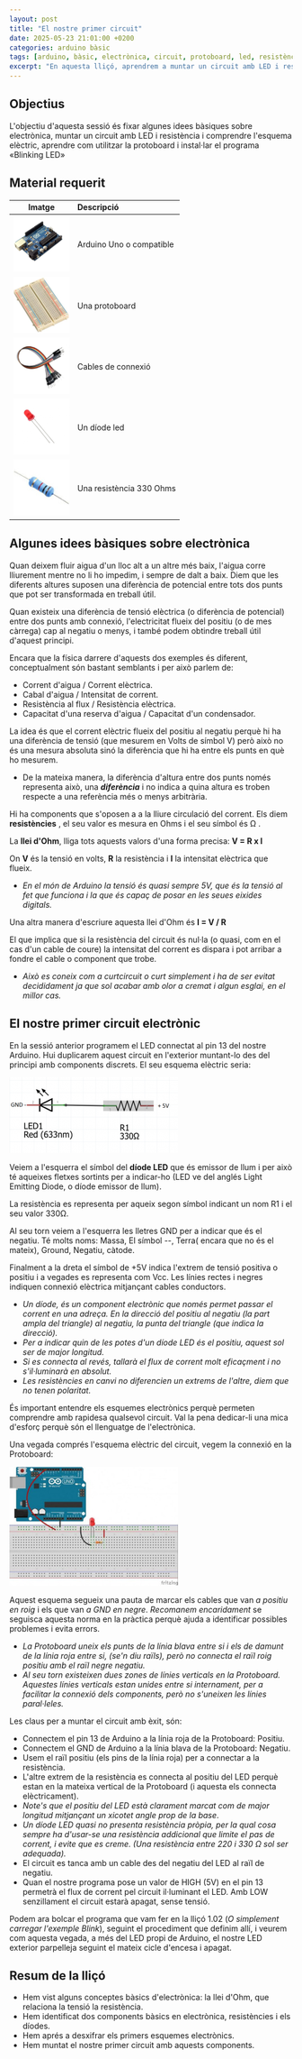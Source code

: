 ```yaml
---
layout: post
title: "El nostre primer circuit"
date: 2025-05-23 21:01:00 +0200 
categories: arduino bàsic
tags: [arduino, bàsic, electrònica, circuit, protoboard, led, resistència]
excerpt: "En aquesta lliçó, aprendrem a muntar un circuit amb LED i resistència, i comprendre l'esquema elèctric, aprendre com utilitzar la protoboard i instal·lar el programa «Blinking LED»"
---
```


[img1]: /assets/imatges/ard/ard_02_01.png "Esquema elèctric"
[img2]: /assets/imatges/ard/ard_02_02.jpg "Esquema de muntatge"
[img3]: /assets/imatges/mat/mat_unor3.png "Arduino Uno o compatible"
[img4]: /assets/imatges/mat/mat_protoboard.png "Una protoboard"
[img5]: /assets/imatges/mat/mat_cables.png "Cables de connexió"
[img6]: /assets/imatges/mat/mat_led.png "Un díode led"
[img7]: /assets/imatges/mat/mat_resistencia.jpeg "Una resistència 330 Ohms"

## Objectius

L'objectiu d'aquesta sessió és fixar algunes idees bàsiques sobre electrònica, muntar un circuit amb LED i resistència i comprendre l'esquema elèctric, aprendre com utilitzar la protoboard i instal·lar el programa «Blinking LED»

## Material requerit

|                                 Imatge                                 | Descripció               |
| :--------------------------------------------------------------------: | :----------------------- |
| ![Arduino Uno o compatible][img3]   | Arduino Uno o compatible |
| ![Una protoboard][img4] | Una protoboard           |
| ![Cables de connexió][img5]   | Cables de connexió       |
| ![Un díode led][img6]     | Un díode led             |
| ![Una resistència 330 Ohms][img7]  | Una resistència 330 Ohms |

## Algunes idees bàsiques sobre electrònica

Quan deixem fluir aigua d'un lloc alt a un altre més baix, l'aigua corre lliurement mentre no li ho impedim, i sempre de dalt a baix. Diem que les diferents altures suposen una diferència de potencial entre tots dos punts que pot ser transformada en treball útil.

Quan existeix una diferència de tensió elèctrica (o diferència de potencial) entre dos punts amb connexió, l'electricitat flueix del positiu (o de mes càrrega) cap al negatiu o menys, i també podem obtindre treball útil d'aquest principi.

Encara que la física darrere d'aquests dos exemples és diferent, conceptualment són bastant semblants i per això parlem de:

- Corrent d'aigua / Corrent elèctrica.
- Cabal d'aigua / Intensitat de corrent.
- Resistència al flux / Resistència elèctrica.
- Capacitat d'una reserva d'aigua / Capacitat d'un condensador.

La idea és que el corrent elèctric flueix del positiu al negatiu perquè hi ha una diferència de tensió (que mesurem en Volts de símbol V) però això no és una mesura absoluta sinó la diferència que hi ha entre els punts en què ho mesurem.

- De la mateixa manera, la diferència d'altura entre dos punts només representa això, una **_diferència_** i no indica a quina altura es troben respecte a una referència més o menys arbitrària.

Hi ha components que s'oposen a a la lliure circulació del corrent. Els diem **resistències** , el seu valor es mesura en Ohms i el seu símbol és Ω .

La **llei d'Ohm**, lliga tots aquests valors d'una forma precisa: **V = R x I**

On **V** és la tensió en volts, **R** la resistència i **I** la intensitat elèctrica que flueix.

- _En el món de Arduino la tensió és quasi sempre 5V, que és la tensió al fet que funciona i la que és capaç de posar en les seues eixides digitals._

Una altra manera d'escriure aquesta llei d'Ohm és **I = V / R**

El que implica que si la resistència del circuit és nul·la (o quasi, com en el cas d'un cable de coure) la intensitat del corrent es dispara i pot arribar a fondre el cable o component que trobe.

- _Això es coneix com a curtcircuit o curt simplement i ha de ser evitat decididament ja que sol acabar amb olor a cremat i algun esglai, en el millor cas._

## El nostre primer circuit electrònic

En la sessió anterior programem el LED connectat al pin 13 del nostre Arduino. Hui duplicarem aquest circuit en l'exterior muntant-lo des del principi amb components discrets. El seu esquema elèctric seria:

![Esquema elèctric][img1]

Veiem a l'esquerra el símbol del **díode LED** que és emissor de llum i per això té aqueixes fletxes sortints per a indicar-ho (LED ve del anglés Light Emitting Diode, o díode emissor de llum).

La resistència es representa per aqueix segon símbol indicant un nom R1 i el seu valor 330Ω.

Al seu torn veiem a l'esquerra les lletres GND per a indicar que és el negatiu. Té molts noms: Massa, El símbol --, Terra( encara que no és el mateix), Ground, Negatiu, càtode.

Finalment a la dreta el símbol de +5V indica l'extrem de tensió positiva o positiu i a vegades es representa com Vcc. Les línies rectes i negres indiquen connexió elèctrica mitjançant cables conductors.

- _Un díode, és un component electrònic que només permet passar el corrent en una adreça. En la direcció del positiu al negatiu (la part ampla del triangle) al negatiu, la punta del triangle (que indica la direcció)._
- _Per a indicar quin de les potes d'un díode LED és el positiu, aquest sol ser de major longitud._
- _Si es connecta al revés, tallarà el flux de corrent molt eficaçment i no s'il·luminarà en absolut._
- _Les resistències en canvi no diferencien un extrems de l'altre, diem que no tenen polaritat._

És important entendre els esquemes electrònics perquè permeten comprendre amb rapidesa qualsevol circuit. Val la pena dedicar-li una mica d'esforç perquè són el llenguatge de l'electrònica.

Una vegada comprés l'esquema elèctric del circuit, vegem la connexió en la Protoboard:

![Esquema de muntatge][img2]

Aquest esquema segueix una pauta de marcar els cables que van _a positiu en roig_ i els que van _a GND en negre_. _Recomanem encaridament_ se seguisca aquesta norma en la pràctica perquè ajuda a identificar possibles problemes i evita errors.

- _La Protoboard uneix els punts de la línia blava entre si i els de damunt de la línia roja entre si, (se'n diu raïls), però no connecta el raïl roig positiu amb el raïl negre negatiu._
- _Al seu torn existeixen dues zones de línies verticals en la Protoboard. Aquestes línies verticals estan unides entre si internament, per a facilitar la connexió dels components, però no s'uneixen les línies paral·leles._

Les claus per a muntar el circuit amb èxit, són:

- Connectem el pin 13 de Arduino a la línia roja de la Protoboard: Positiu.
- Connectem el GND de Arduino a la línia blava de la Protoboard: Negatiu.
- Usem el raïl positiu (els pins de la línia roja) per a connectar a la resistència.
- L'altre extrem de la resistència es connecta al positiu del LED perquè estan en la mateixa vertical de la Protoboard (i aquesta els connecta elèctricament).
- _Note's que el positiu del LED està clarament marcat com de major longitud mitjançant un xicotet angle prop de la base_.
- _Un díode LED quasi no presenta resistència pròpia, per la qual cosa sempre ha d'usar-se una resistència addicional que limite el pas de corrent, i evite que es creme. (Una resistència entre 220 i 330 Ω sol ser adequada)._
- El circuit es tanca amb un cable des del negatiu del LED al raïl de negatiu.
- Quan el nostre programa pose un valor de HIGH (5V) en el pin 13 permetrà el flux de corrent pel circuit il·luminant el LED. Amb LOW senzillament el circuit estarà apagat, sense tensió.

Podem ara bolcar el programa que vam fer en la lliçó 1.02 (_O simplement carregar l'exemple Blink_), seguint el procediment que definim allí, i veurem com aquesta vegada, a més del LED propi de Arduino, el nostre LED exterior parpelleja seguint el mateix cicle d'encesa i apagat.

## Resum de la lliçó

- Hem vist alguns conceptes bàsics d'electrònica: la llei d'Ohm, que relaciona la tensió la resistència.
- Hem identificat dos components bàsics en electrònica, resistències i els díodes.
- Hem aprés a desxifrar els primers esquemes electrònics.
- Hem muntat el nostre primer circuit amb aquests components.
